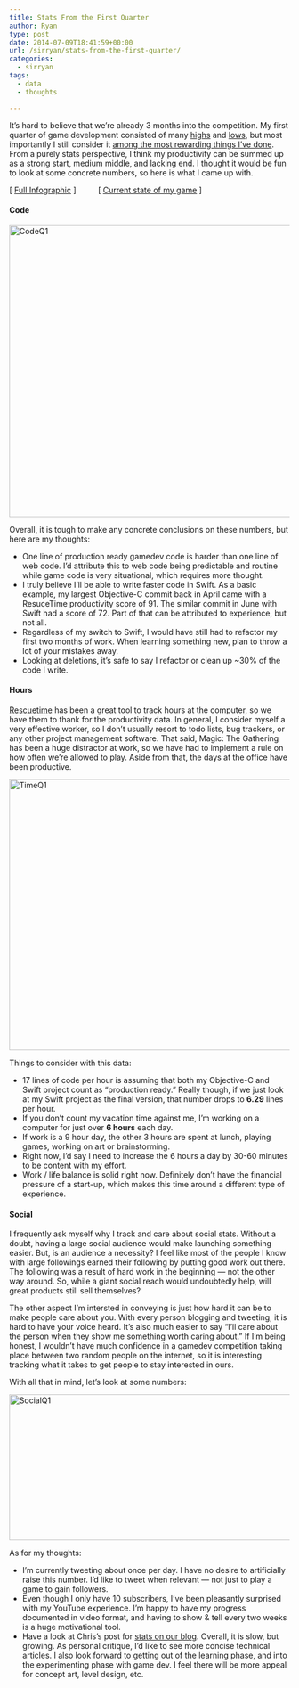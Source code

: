 ```yaml
---
title: Stats From the First Quarter
author: Ryan
type: post
date: 2014-07-09T18:41:59+00:00
url: /sirryan/stats-from-the-first-quarter/
categories:
  - sirryan
tags:
  - data
  - thoughts

---
```

It&#8217;s hard to believe that we&#8217;re already 3 months into the competition. My first quarter of game development consisted of many <a href="http://battleofbrothers.com/sirryan/the-shaping-of-a-game" target="_blank">highs</a> and <a href="http://battleofbrothers.com/sirryan/its-not-all-sunshine-and-rainbows" target="_blank">lows</a>, but most importantly I still consider it <a href="http://battleofbrothers.com/sirryan/possibly-the-most-fun-ive-had-professionally" target="_blank">among the most rewarding things I&#8217;ve done</a>. From a purely stats perspective, I think my productivity can be summed up as a strong start, medium middle, and lacking end. I thought it would be fun to look at some concrete numbers, so here is what I came up with.
<!--more-->

[ <a href="http://t.co/aIlXQjHDEy" target="_blank">Full Infographic</a> ]          [ <a href="https://www.youtube.com/watch?v=awgofqGLrLY" target="_blank">Current state of my game</a> ]

#### Code

<div class="inlineimg">
  <img class="alignnone size-large wp-image-810" src="http://localhost:8888/wp-content/uploads/2014/07/CodeQ1-1-1024x860.png" alt="CodeQ1" width="625" height="524" srcset="http://localhost:8888/wp-content/uploads/2014/07/CodeQ1-1-1024x860.png 1024w, http://localhost:8888/wp-content/uploads/2014/07/CodeQ1-1-300x252.png 300w, http://localhost:8888/wp-content/uploads/2014/07/CodeQ1-1-768x645.png 768w, http://localhost:8888/wp-content/uploads/2014/07/CodeQ1-1.png 1250w" sizes="(max-width: 625px) 100vw, 625px" />
</div>

Overall, it is tough to make any concrete conclusions on these numbers, but here are my thoughts:

  * One line of production ready gamedev code is harder than one line of web code. I&#8217;d attribute this to web code being predictable and routine while game code is very situational, which requires more thought.
  * I truly believe I&#8217;ll be able to write faster code in Swift. As a basic example, my largest Objective-C commit back in April came with a ResuceTime productivity score of 91. The similar commit in June with Swift had a score of 72. Part of that can be attributed to experience, but not all.
  * Regardless of my switch to Swift, I would have still had to refactor my first two months of work. When learning something new, plan to throw a lot of your mistakes away.
  * Looking at deletions, it&#8217;s safe to say I refactor or clean up ~30% of the code I write.

#### Hours

<a href="https://www.rescuetime.com" target="_blank">Rescuetime</a> has been a great tool to track hours at the computer, so we have them to thank for the productivity data. In general, I consider myself a very effective worker, so I don&#8217;t usually resort to todo lists, bug trackers, or any other project management software. That said, Magic: The Gathering has been a huge distractor at work, so we have had to implement a rule on how often we&#8217;re allowed to play. Aside from that, the days at the office have been productive.

<div class="inlineimg">
  <img class="alignnone size-large wp-image-821" src="http://localhost:8888/wp-content/uploads/2014/07/TimeQ1-1-1024x798.png" alt="TimeQ1" width="625" height="487" />
</div>

Things to consider with this data:

  * 17 lines of code per hour is assuming that both my Objective-C and Swift project count as &#8220;production ready.&#8221; Really though, if we just look at my Swift project as the final version, that number drops to **6.29** lines per hour.
  * If you don&#8217;t count my vacation time against me, I&#8217;m working on a computer for just over **6 hours** each day.
  * If work is a 9 hour day, the other 3 hours are spent at lunch, playing games, working on art or brainstorming.
  * Right now, I&#8217;d say I need to increase the 6 hours a day by 30-60 minutes to be content with my effort.
  * Work / life balance is solid right now. Definitely don&#8217;t have the financial pressure of a start-up, which makes this time around a different type of experience.

#### Social

I frequently ask myself why I track and care about social stats. Without a doubt, having a large social audience would make launching something easier. But, is an audience a necessity? I feel like most of the people I know with large followings earned their following by putting good work out there. The following was a result of hard work in the beginning &#8212; not the other way around. So, while a giant social reach would undoubtedly help, will great products still sell themselves?

The other aspect I&#8217;m intersted in conveying is just how hard it can be to make people care about you. With every person blogging and tweeting, it is hard to have your voice heard. It&#8217;s also much easier to say &#8220;I&#8217;ll care about the person when they show me something worth caring about.&#8221; If I&#8217;m being honest, I wouldn&#8217;t have much confidence in a gamedev competition taking place between two random people on the internet, so it is interesting tracking what it takes to get people to stay interested in ours.

With all that in mind, let&#8217;s look at some numbers:

<div class="inlineimg">
  <img class="alignnone size-large wp-image-828" src="http://localhost:8888/wp-content/uploads/2014/07/SocialQ1-1024x430.png" alt="SocialQ1" width="625" height="262" srcset="http://localhost:8888/wp-content/uploads/2014/07/SocialQ1-1024x430.png 1024w, http://localhost:8888/wp-content/uploads/2014/07/SocialQ1-300x126.png 300w, http://localhost:8888/wp-content/uploads/2014/07/SocialQ1-768x323.png 768w, http://localhost:8888/wp-content/uploads/2014/07/SocialQ1.png 1250w" sizes="(max-width: 625px) 100vw, 625px" />
</div>

As for my thoughts:

  * I&#8217;m currently tweeting about once per day. I have no desire to artificially raise this number. I&#8217;d like to tweet when relevant &#8212; not just to play a game to gain followers.
  * Even though I only have 10 subscribers, I&#8217;ve been pleasantly surprised with my YouTube experience. I&#8217;m happy to have my progress documented in video format, and having to show & tell every two weeks is a huge motivational tool.
  * Have a look at Chris&#8217;s post for <a href="http://battleofbrothers.com/sirchris/3-months-of-game-development-statistics" target="_blank">stats on our blog</a>. Overall, it is slow, but growing. As personal critique, I&#8217;d like to see more concise technical articles. I also look forward to getting out of the learning phase, and into the experimenting phase with game dev. I feel there will be more appeal for concept art, level design, etc.